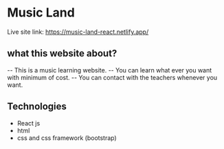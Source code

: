 # Music Land

Live site link: https://music-land-react.netlify.app/

## what this website about?
-- This is a music learning website. 
-- You can learn what ever you want with minimum of cost.
-- You can contact with the teachers whenever you want.

## Technologies
- React js
- html
- css and css framework (bootstrap)